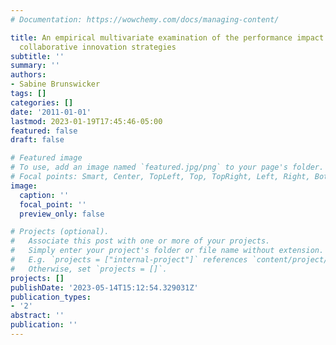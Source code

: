 ```yaml
---
# Documentation: https://wowchemy.com/docs/managing-content/

title: An empirical multivariate examination of the performance impact of open and
  collaborative innovation strategies
subtitle: ''
summary: ''
authors:
- Sabine Brunswicker
tags: []
categories: []
date: '2011-01-01'
lastmod: 2023-01-19T17:45:46-05:00
featured: false
draft: false

# Featured image
# To use, add an image named `featured.jpg/png` to your page's folder.
# Focal points: Smart, Center, TopLeft, Top, TopRight, Left, Right, BottomLeft, Bottom, BottomRight.
image:
  caption: ''
  focal_point: ''
  preview_only: false

# Projects (optional).
#   Associate this post with one or more of your projects.
#   Simply enter your project's folder or file name without extension.
#   E.g. `projects = ["internal-project"]` references `content/project/deep-learning/index.md`.
#   Otherwise, set `projects = []`.
projects: []
publishDate: '2023-05-14T15:12:54.329031Z'
publication_types:
- '2'
abstract: ''
publication: ''
---
```

